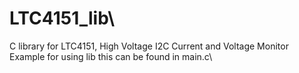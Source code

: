 # LTC4151_lib\
C library for LTC4151, High Voltage I2C Current and Voltage Monitor\
Example for using lib this can be found in main.c\
